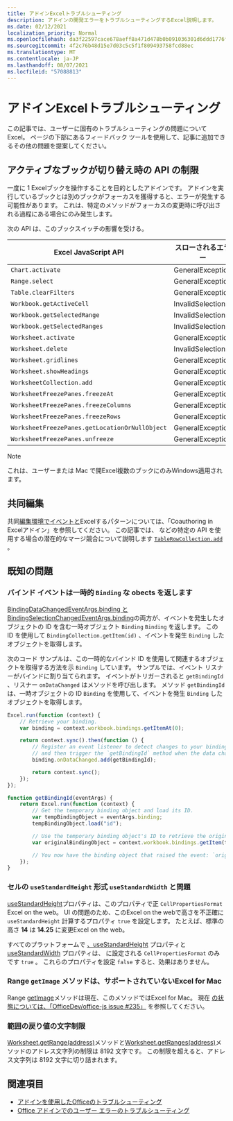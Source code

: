 ```yaml
---
title: アドインExcelトラブルシューティング
description: アドインの開発エラーをトラブルシューティングするExcel説明します。
ms.date: 02/12/2021
localization_priority: Normal
ms.openlocfilehash: da3f22597cace678aeff8a471d478b0b091036301d6ddd1776fae03b97673fda
ms.sourcegitcommit: 4f2c76b48d15e7d03c5c5f1f809493758fcd88ec
ms.translationtype: MT
ms.contentlocale: ja-JP
ms.lasthandoff: 08/07/2021
ms.locfileid: "57088813"
---
```

# <a name="troubleshooting-excel-add-ins"></a>アドインExcelトラブルシューティング

この記事では、ユーザーに固有のトラブルシューティングの問題についてExcel。 ページの下部にあるフィードバック ツールを使用して、記事に追加できるその他の問題を提案してください。

## <a name="api-limitations-when-the-active-workbook-switches"></a>アクティブなブックが切り替え時の API の制限

一度に 1 Excelブックを操作することを目的としたアドインです。 アドインを実行しているブックとは別のブックがフォーカスを獲得すると、エラーが発生する可能性があります。 これは、特定のメソッドがフォーカスの変更時に呼び出される過程にある場合にのみ発生します。

次の API は、このブックスイッチの影響を受ける。

|Excel JavaScript API | スローされるエラー |
|--|--|
| `Chart.activate` | GeneralException |
| `Range.select` | GeneralException |
| `Table.clearFilters` | GeneralException |
| `Workbook.getActiveCell`  | InvalidSelection|
| `Workbook.getSelectedRange` | InvalidSelection|
| `Workbook.getSelectedRanges`  | InvalidSelection|
| `Worksheet.activate` | GeneralException |
| `Worksheet.delete`  | InvalidSelection|
| `Worksheet.gridlines` | GeneralException |
| `Worksheet.showHeadings` | GeneralException |
| `WorksheetCollection.add` | GeneralException |
| `WorksheetFreezePanes.freezeAt` | GeneralException |
| `WorksheetFreezePanes.freezeColumns` | GeneralException |
| `WorksheetFreezePanes.freezeRows` | GeneralException |
| `WorksheetFreezePanes.getLocationOrNullObject`| GeneralException |
| `WorksheetFreezePanes.unfreeze` | GeneralException |

> [!NOTE]
> これは、ユーザーまたは Mac で開Excel複数のブックにのみWindows適用されます。

## <a name="coauthoring"></a>共同編集

共同[編集環境でイベントと](co-authoring-in-excel-add-ins.md)Excelするパターンについては、「Coauthoring in Excelアドイン」を参照してください。 この記事では、 などの特定の API を使用する場合の潜在的なマージ競合について説明します [`TableRowCollection.add`](/javascript/api/excel/excel.tablerowcollection#add_index__values_) 。

## <a name="known-issues"></a>既知の問題

### <a name="binding-events-return-temporary-binding-obects"></a>バインド イベントは一時的 `Binding` な obects を返します

[BindingDataChangedEventArgs.binding と](/javascript/api/excel/excel.bindingdatachangedeventargs#binding) [BindingSelectionChangedEventArgs.binding](/javascript/api/excel/excel.bindingselectionchangedeventargs#binding)の両方が、イベントを発生したオブジェクトの ID を含む一時オブジェクト `Binding` `Binding` を返します。 この ID を使用して `BindingCollection.getItem(id)` 、イベントを発生 `Binding` したオブジェクトを取得します。

次のコード サンプルは、この一時的なバインド ID を使用して関連するオブジェクトを取得する方法を示 `Binding` しています。 サンプルでは、イベント リスナーがバインドに割り当てられます。 イベントがトリガーされると `getBindingId` 、リスナー `onDataChanged` はメソッドを呼び出します。 メソッド `getBindingId` は、一時オブジェクトの ID `Binding` を使用して、イベントを発生 `Binding` したオブジェクトを取得します。

```js
Excel.run(function (context) {
    // Retrieve your binding.
    var binding = context.workbook.bindings.getItemAt(0);

    return context.sync().then(function () {
        // Register an event listener to detect changes to your binding
        // and then trigger the `getBindingId` method when the data changes. 
        binding.onDataChanged.add(getBindingId);

        return context.sync();
    });
});

function getBindingId(eventArgs) {
    return Excel.run(function (context) {
        // Get the temporary binding object and load its ID. 
        var tempBindingObject = eventArgs.binding;
        tempBindingObject.load("id");

        // Use the temporary binding object's ID to retrieve the original binding object. 
        var originalBindingObject = context.workbook.bindings.getItem(tempBindingObject.id);

        // You now have the binding object that raised the event: `originalBindingObject`. 
    });
}
```

### <a name="cell-format-usestandardheight-and-usestandardwidth-issues"></a>セルの `useStandardHeight` 形式 `useStandardWidth` と問題

[useStandardHeight](/javascript/api/excel/excel.cellpropertiesformat#useStandardHeight)プロパティは、このプロパティで正 `CellPropertiesFormat` Excel on the web。 UI の問題のため、このExcel on the webで高さを不正確に `useStandardHeight` 計算するプロパティ `true` を設定します。 たとえば、標準の高さ **14** は **14.25** に変更Excel on the web。

すべてのプラットフォームで [、useStandardHeight](/javascript/api/excel/excel.cellpropertiesformat#useStandardHeight) プロパティと [useStandardWidth](/javascript/api/excel/excel.cellpropertiesformat#useStandardWidth) プロパティは、 に設定される `CellPropertiesFormat` のみです `true` 。 これらのプロパティを設定 `false` すると、効果はありません。 

### <a name="range-getimage-method-unsupported-on-excel-for-mac"></a>Range `getImage` メソッドは、サポートされていないExcel for Mac

Range [getImage](/javascript/api/excel/excel.range#getImage__)メソッドは現在、このメソッドではExcel for Mac。 現在 [の状態については、「OfficeDev/office-js issue #235」](https://github.com/OfficeDev/office-js/issues/235) を参照してください。

### <a name="range-return-character-limit"></a>範囲の戻り値の文字制限

[Worksheet.getRange(address)](/javascript/api/excel/excel.worksheet#getRange_address_)メソッドと[Worksheet.getRanges(address)](/javascript/api/excel/excel.worksheet#getRanges_address_)メソッドのアドレス文字列の制限は 8192 文字です。 この制限を超えると、アドレス文字列は 8192 文字に切り詰まれます。

## <a name="see-also"></a>関連項目

- [アドインを使用したOfficeのトラブルシューティング](../testing/troubleshoot-development-errors.md)
- [Office アドインでのユーザー エラーのトラブルシューティング](../testing/testing-and-troubleshooting.md)
